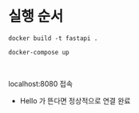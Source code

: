 # 실행 순서 

```
docker build -t fastapi .

docker-compose up
```

<br>

localhost:8080 접속 
- Hello 가 뜬다면 정상적으로 연결 완료 